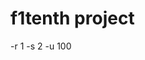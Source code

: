 # f1tenth project

-r 1 -s 2 -u 100

<node name="scans_demo" pkg="rosbag" type="play" output="screen"
		  args="-r 1 --clock  /home/aswerdlow/Documents/logs/_2018-07-26-15-49-45.bag "/>

